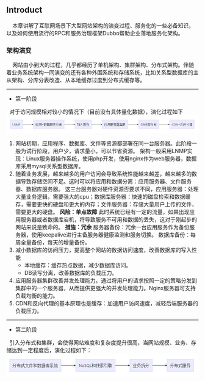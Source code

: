 
## Introduct
&nbsp;&nbsp;&nbsp;&nbsp;本章讲解了互联网场景下大型网站架构的演变过程、服务化的一些必备知识，以及如何使用流行的RPC和服务治理框架Dubbo帮助企业落地服务化架构。

### 架构演变
&nbsp;&nbsp;&nbsp;&nbsp;网站由小到大的过程，几乎都经历了单机架构、集群架构、分布式架构。伴随着业务系统架构一同演变的还有各种外围系统和存储系统，比如关系型数据库的主从架构、分库分表改造、从本地缓存过度到分布式缓存等。

---
- 第一阶段

&nbsp;&nbsp;对于访问规模相对较小的情况下（目前没有具体量化数据），演化过程如下
![image](/media/posts/images/第一章节-第一阶段.jpg)

1. 网站初期，应用程序、数据库、文件等资源都部署在同一台服务器。此阶段一般为试行阶段，用户少，请求量小，可以节省资源。
架构一般采用LNMP实现：Linux服务器操作系统，使用php开发，使用nginx作为web服务器，数据库采用mysql关系型数据库。
2. 随着业务发展，越来越多的用户访问会导致系统性能越来越差，越来越多的数据导致存储空间不足。这时可以将应用和数据分离：应用服务器、文件服务器、数据库服务器。
这三台服务器对硬件资源否要求不同，应用服务器：处理大量业务逻辑，需要强大的cpu；数据库服务器：快速的磁盘检索和数据缓存，需要更快的硬盘和更大的内存；文件服务器：存储大量用户上传的文件，需要更大的硬盘。
**风险：单点故障**
此时系统已经有一定的流量，如果出现应用服务器或者数据库宕机，将导致服务不可用和数据的丢失，这对于刚起步的网站来说是致命的。
**措施：冗余**
服务器备份：冗余一台应用服务作为备份服务器，使用keepalive进行主备服务器健康监测和服务切换。
数据库备份：每周全量备份，每天的增量备份。
3. 减小数据库的访问压力，提高整个网站的数据访问速度，改善数据库的写入性能
    * 本地缓存：缓存热点数据，减少数据库访问。
    * DB读写分离，改善数据库的负载压力。
4. 应用服务器集群改善并发处理能力。通过将用户的请求按照一定的策略分发到集群中的一个服务器，从而提供更强大的并发处理能力。Nginx服务器可支持负载均衡的能力。
5. CDN和反向代理的基本原理也是缓存：加速用户访问速度，减轻后端服务器的负载压力。

---
- 第二阶段

&nbsp;&nbsp;引入分布式和集群，会使得网站难度和复杂度提升很高，当网站规模、业务、存储达到一定程度后，演化过程如下：
![image](/media/posts/images/第一章节-第二阶段.jpg)



